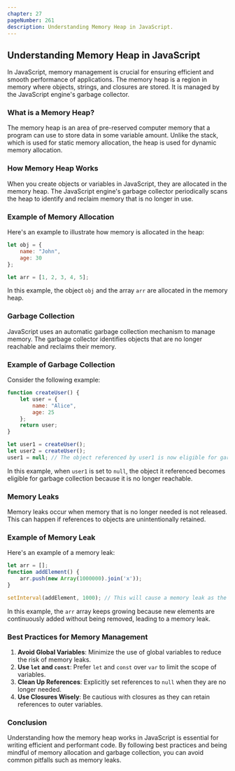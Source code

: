 ```yaml
---
chapter: 27
pageNumber: 261
description: Understanding Memory Heap in JavaScript.
---
```


## Understanding Memory Heap in JavaScript

In JavaScript, memory management is crucial for ensuring efficient and smooth performance of applications. The memory heap is a region in memory where objects, strings, and closures are stored. It is managed by the JavaScript engine's garbage collector.

### What is a Memory Heap?

The memory heap is an area of pre-reserved computer memory that a program can use to store data in some variable amount. Unlike the stack, which is used for static memory allocation, the heap is used for dynamic memory allocation.

### How Memory Heap Works

When you create objects or variables in JavaScript, they are allocated in the memory heap. The JavaScript engine's garbage collector periodically scans the heap to identify and reclaim memory that is no longer in use.

### Example of Memory Allocation

Here's an example to illustrate how memory is allocated in the heap:

```javascript
let obj = {
    name: "John",
    age: 30
};

let arr = [1, 2, 3, 4, 5];
```

In this example, the object `obj` and the array `arr` are allocated in the memory heap.

### Garbage Collection

JavaScript uses an automatic garbage collection mechanism to manage memory. The garbage collector identifies objects that are no longer reachable and reclaims their memory.

### Example of Garbage Collection

Consider the following example:

```javascript
function createUser() {
    let user = {
        name: "Alice",
        age: 25
    };
    return user;
}

let user1 = createUser();
let user2 = createUser();
user1 = null; // The object referenced by user1 is now eligible for garbage collection
```

In this example, when `user1` is set to `null`, the object it referenced becomes eligible for garbage collection because it is no longer reachable.

### Memory Leaks

Memory leaks occur when memory that is no longer needed is not released. This can happen if references to objects are unintentionally retained.

### Example of Memory Leak

Here's an example of a memory leak:

```javascript
let arr = [];
function addElement() {
    arr.push(new Array(1000000).join('x'));
}

setInterval(addElement, 1000); // This will cause a memory leak as the array keeps growing
```

In this example, the `arr` array keeps growing because new elements are continuously added without being removed, leading to a memory leak.

### Best Practices for Memory Management

1. **Avoid Global Variables**: Minimize the use of global variables to reduce the risk of memory leaks.
2. **Use `let` and `const`**: Prefer `let` and `const` over `var` to limit the scope of variables.
3. **Clean Up References**: Explicitly set references to `null` when they are no longer needed.
4. **Use Closures Wisely**: Be cautious with closures as they can retain references to outer variables.

### Conclusion

Understanding how the memory heap works in JavaScript is essential for writing efficient and performant code. By following best practices and being mindful of memory allocation and garbage collection, you can avoid common pitfalls such as memory leaks.
